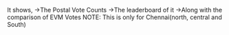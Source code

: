 It shows,
->The Postal Vote Counts
->The leaderboard of it 
->Along with the comparison of EVM Votes
NOTE: This is only for Chennai(north, central and South)

